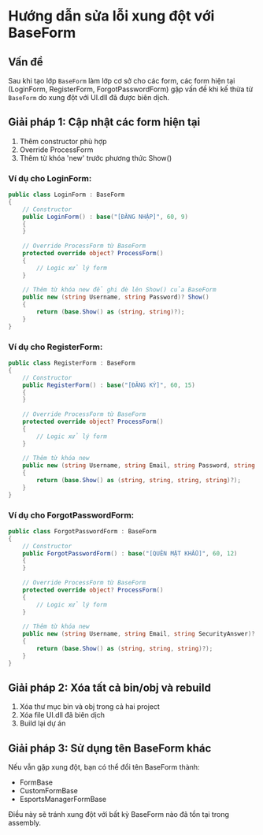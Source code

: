 # Hướng dẫn sửa lỗi xung đột với BaseForm

## Vấn đề
Sau khi tạo lớp `BaseForm` làm lớp cơ sở cho các form, các form hiện tại (LoginForm, RegisterForm, ForgotPasswordForm) gặp vấn đề khi kế thừa từ `BaseForm` do xung đột với UI.dll đã được biên dịch.

## Giải pháp 1: Cập nhật các form hiện tại
1. Thêm constructor phù hợp
2. Override ProcessForm
3. Thêm từ khóa 'new' trước phương thức Show()

### Ví dụ cho LoginForm:
```csharp
public class LoginForm : BaseForm
{
    // Constructor
    public LoginForm() : base("[ĐĂNG NHẬP]", 60, 9)
    {
    }
    
    // Override ProcessForm từ BaseForm
    protected override object? ProcessForm()
    {
        // Logic xử lý form
    }
    
    // Thêm từ khóa new để ghi đè lên Show() của BaseForm
    public new (string Username, string Password)? Show()
    {
        return (base.Show() as (string, string)?);
    }
}
```

### Ví dụ cho RegisterForm:
```csharp
public class RegisterForm : BaseForm
{
    // Constructor
    public RegisterForm() : base("[ĐĂNG KÝ]", 60, 15)
    {
    }
    
    // Override ProcessForm từ BaseForm
    protected override object? ProcessForm()
    {
        // Logic xử lý form
    }
    
    // Thêm từ khóa new
    public new (string Username, string Email, string Password, string SecurityAnswer)? Show()
    {
        return (base.Show() as (string, string, string, string)?);
    }
}
```

### Ví dụ cho ForgotPasswordForm:
```csharp
public class ForgotPasswordForm : BaseForm
{
    // Constructor
    public ForgotPasswordForm() : base("[QUÊN MẬT KHẨU]", 60, 12)
    {
    }
    
    // Override ProcessForm từ BaseForm
    protected override object? ProcessForm()
    {
        // Logic xử lý form
    }
    
    // Thêm từ khóa new
    public new (string Username, string Email, string SecurityAnswer)? Show()
    {
        return (base.Show() as (string, string, string)?);
    }
}
```

## Giải pháp 2: Xóa tất cả bin/obj và rebuild
1. Xóa thư mục bin và obj trong cả hai project
2. Xóa file UI.dll đã biên dịch
3. Build lại dự án

## Giải pháp 3: Sử dụng tên BaseForm khác
Nếu vẫn gặp xung đột, bạn có thể đổi tên BaseForm thành:
- FormBase
- CustomFormBase
- EsportsManagerFormBase

Điều này sẽ tránh xung đột với bất kỳ BaseForm nào đã tồn tại trong assembly.
